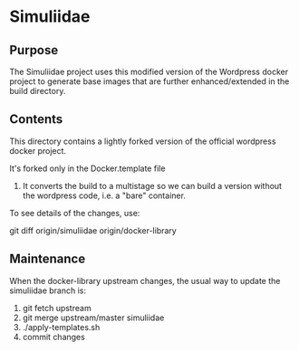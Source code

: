 # Simuliidae

## Purpose

The Simuliidae project uses this modified version of the Wordpress docker project to generate base images that are further enhanced/extended in the build directory.

## Contents
 
This directory contains a lightly forked version of the official wordpress docker project.

It's forked only in the Docker.template file
1. It converts the build to a multistage so we can build a version without the wordpress code, i.e. a "bare" container.

To see details of the changes, use:

git diff origin/simuliidae origin/docker-library

## Maintenance

When the docker-library upstream changes, the usual way to update the simuliidae branch is:
1. git fetch upstream
2. git merge upstream/master simuliidae
3. ./apply-templates.sh
4. commit changes
